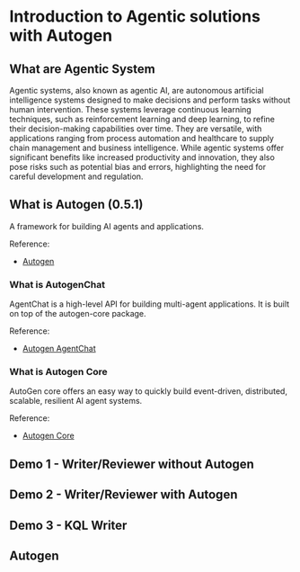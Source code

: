 # Introduction to Agentic solutions with Autogen

## What are Agentic System

Agentic systems, also known as agentic AI, are autonomous artificial intelligence systems designed to make decisions and perform tasks without human intervention. These systems leverage continuous learning techniques, such as reinforcement learning and deep learning, to refine their decision-making capabilities over time. They are versatile, with applications ranging from process automation and healthcare to supply chain management and business intelligence. While agentic systems offer significant benefits like increased productivity and innovation, they also pose risks such as potential bias and errors, highlighting the need for careful development and regulation.

## What is Autogen (0.5.1)

A framework for building AI agents and applications.

Reference:
- [Autogen](https://microsoft.github.io/autogen/stable/index.html)

### What is AutogenChat

AgentChat is a high-level API for building multi-agent applications. It is built on top of the autogen-core package. 

Reference:
- [Autogen AgentChat](https://microsoft.github.io/autogen/stable/user-guide/agentchat-user-guide/index.html)

### What is Autogen Core

AutoGen core offers an easy way to quickly build event-driven, distributed, scalable, resilient AI agent systems.

Reference:
- [Autogen Core](https://microsoft.github.io/autogen/stable/user-guide/core-user-guide/index.html)

## Demo 1 - Writer/Reviewer without Autogen

## Demo 2 - Writer/Reviewer with Autogen

## Demo 3 - KQL Writer

## Autogen
